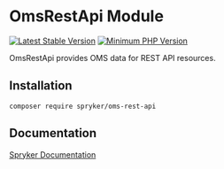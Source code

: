 # OmsRestApi Module
[![Latest Stable Version](https://poser.pugx.org/spryker/oms-rest-api/v/stable.svg)](https://packagist.org/packages/spryker/oms-rest-api)
[![Minimum PHP Version](https://img.shields.io/badge/php-%3E%3D%208.3-8892BF.svg)](https://php.net/)

OmsRestApi provides OMS data for REST API resources.

## Installation

```
composer require spryker/oms-rest-api
```

## Documentation

[Spryker Documentation](https://docs.spryker.com)
